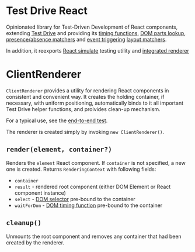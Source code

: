 # Test Drive React

Opinionated library for Test-Driven Development of React components, extending 
[Test Drive](https://github.com/wix/test-drive) and providing its 
[timing functions](https://github.com/wix/test-drive#waitfor-waitfordom),
[DOM parts lookup](https://github.com/wix/test-drive#locating-your-dom-parts-selectdom),
[presence/absence matchers](https://github.com/wix/test-drive#the-present-and-absent-matchers) and
[event triggering](https://github.com/wix/test-drive#event-triggering)
[layout matchers](https://github.com/wix/test-drive#layout-matchers).

In addition, it reexports [React simulate](https://facebook.github.io/react/docs/test-utils.html#simulate)
testing utility and [integrated renderer](https://github.com/wix/test-drive-react#clientrenderer)


# ClientRenderer

`ClientRenderer` provides a utility for rendering React components in consistent
and convenient way. It creates the holding container, if necessary, with uniform positioning,
automatically binds to it all important Test Drive helper functions, and proivides clean-up
mechanism.

For a typical use, see the [end-to-end test](./test/e2e.spec.tsx). 

The renderer is created simply by invoking `new ClientRenderer()`.

## `render(element, container?)`

Renders the `element` React component. If `container` is not specified, a new one is created.
Returns `RenderingContext` with following fields:

 - `container`
 - `result` - rendered root component (either DOM Element or React component instance)
 - `select` - [DOM selector](https://github.com/wix/test-drive#locating-your-dom-parts-selectdom)
pre-bound to the container
 - `waitForDom` - [DOM timing function](https://github.com/wix/test-drive#waitfor-waitfordom)
pre-bound to the container

## `cleanup()`

Unmounts the root component and removes any container that had been created by the renderer.
